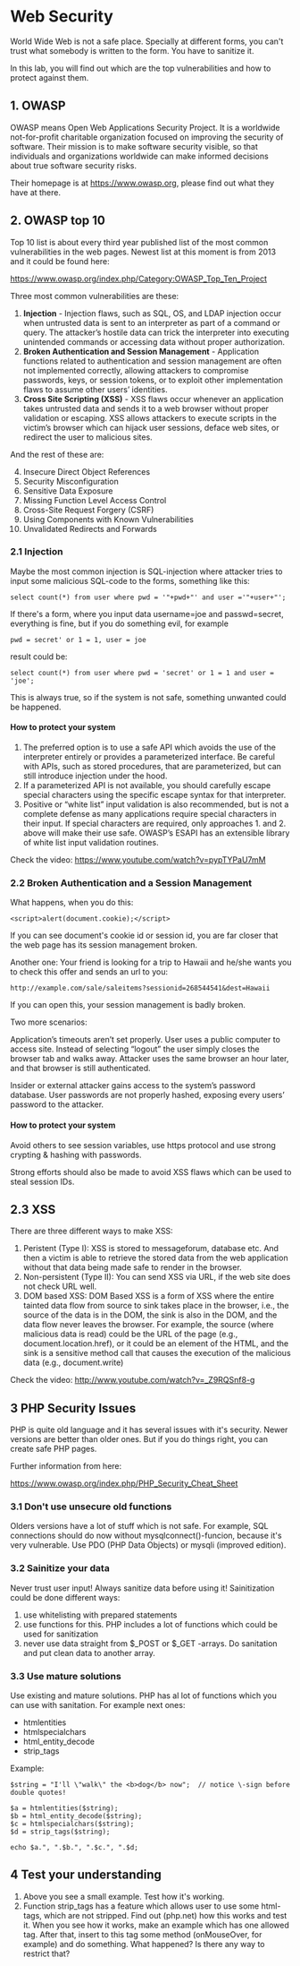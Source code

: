 # Web Security

World Wide Web is not a safe place. Specially at different forms, you can't trust what somebody is written to the form. You have to sanitize it. 

In this lab, you will find out which are the top vulnerabilities and how to protect against them.

## 1. OWASP

OWASP means Open Web Applications Security Project. It is a worldwide not-for-profit charitable organization focused on improving the security of software. Their mission is to make software security visible, so that individuals and organizations worldwide can make informed decisions about true software security risks. 

Their homepage is at https://www.owasp.org, please find out what they have at there.

## 2. OWASP top 10

Top 10 list is about every third year published list of the most common vulnerabilities in the web pages. Newest list at this moment is from 2013 and it could be found here: 

https://www.owasp.org/index.php/Category:OWASP_Top_Ten_Project 

Three most common vulnerabilities are these:

1. **Injection** - Injection flaws, such as SQL, OS, and LDAP injection occur when untrusted data is sent to an interpreter as part of a command or query. The attacker’s hostile data can trick the interpreter into executing unintended commands or accessing data without proper authorization. 
2. **Broken Authentication and Session Management** - Application functions related to authentication and session management are often not implemented correctly, allowing attackers to compromise passwords, keys, or session tokens, or to exploit other implementation flaws to assume other users’ identities. 
3. **Cross Site Scripting (XSS)** - XSS flaws occur whenever an application takes untrusted data and sends it to a web browser without proper validation or escaping. XSS allows attackers to execute scripts in the victim’s browser which can hijack user sessions, deface web sites, or redirect the user to malicious sites. 

And the rest of these are:

4. Insecure Direct Object References
5. Security Misconfiguration
6. Sensitive Data Exposure
7. Missing Function Level Access Control
8. Cross-Site Request Forgery (CSRF)
9. Using Components with Known Vulnerabilities
10. Unvalidated Redirects and Forwards 

### 2.1 Injection

Maybe the most common injection is SQL-injection where attacker tries to input some malicious SQL-code to the forms, something like this:

```
select count(*) from user where pwd = '"+pwd+"' and user ='"+user+"';
```
If there's a form, where you input data username=joe and passwd=secret, everything is fine, but if you do something evil, for example

```
pwd = secret' or 1 = 1, user = joe
```
result could be:

```
select count(*) from user where pwd = 'secret' or 1 = 1 and user = 'joe';
```

This is always true, so if the system is not safe, something unwanted could be happened.

#### How to protect your system


1. The preferred option is to use a safe API which avoids the use of the interpreter entirely or provides a parameterized interface. Be careful with APIs, such as stored procedures, that are parameterized, but can still introduce injection under the hood.
2. If a parameterized API is not available, you should carefully escape special characters using the specific escape syntax for that interpreter. 
3. Positive or “white list” input validation is also recommended, but is not a complete defense as many applications require special characters in their input. If special characters are required, only approaches 1. and 2. above will make their use safe. OWASP’s ESAPI has an extensible library of white list input validation routines.

Check the video: https://www.youtube.com/watch?v=pypTYPaU7mM

### 2.2 Broken Authentication and a Session Management

What happens, when you do this:

```
<script>alert(document.cookie);</script>
```

If you can see document's cookie id or session id, you are far closer that the web page has its session management broken. 

Another one: Your friend is looking for a trip to Hawaii and he/she wants you to check this offer and sends an url to you:

```
http://example.com/sale/saleitems?sessionid=268544541&dest=Hawaii
```

If you can open this, your session management is badly broken.

Two more scenarios:

Application’s timeouts aren’t set properly. User uses a public computer to access site. Instead of selecting “logout” the user simply closes the browser tab and walks away. Attacker uses the same browser an hour later, and that browser is still authenticated.

Insider or external attacker gains access to the system’s password database. User passwords are not properly hashed, exposing every users’ password to the attacker. 

#### How to protect your system

Avoid others to see session variables, use https protocol and use strong crypting & hashing with passwords.

Strong efforts should also be made to avoid XSS flaws which can be used to steal session IDs.
 
## 2.3 XSS

There are three different ways to make XSS:

1. Peristent (Type I): XSS is stored to messageforum, database etc. And then a victim is able to retrieve the stored data from the web application without that data being made safe to render in the browser.
2. Non-persistent (Type II): You can send XSS via URL, if the web site does not check URL well.
3. DOM based XSS: DOM Based XSS is a form of XSS where the entire tainted data flow from source to sink takes place in the browser, i.e., the source of the data is in the DOM, the sink is also in the DOM, and the data flow never leaves the browser. For example, the source (where malicious data is read) could be the URL of the page (e.g., document.location.href), or it could be an element of the HTML, and the sink is a sensitive method call that causes the execution of the malicious data (e.g., document.write)


Check the video: http://www.youtube.com/watch?v=_Z9RQSnf8-g 


## 3 PHP Security Issues

PHP is quite old language and it has several issues with it's security. Newer versions are better than older ones. But if you do things right, you can create safe PHP pages.

Further information from here:

https://www.owasp.org/index.php/PHP_Security_Cheat_Sheet 

### 3.1 Don't use unsecure old functions

Olders versions have a lot of stuff which is not safe. For example, SQL connections should do now without mysqlconnect()-funcion, because it's very vulnerable. Use PDO (PHP Data Objects) or mysqli (improved edition).

### 3.2 Sainitize your data

Never trust user input! Always sanitize data before using it! Sainitization could be done different ways:

1. use whitelisting with prepared statements
2. use functions for this. PHP includes a lot of functions which could be used for sanitization
3. never use data straight from $_POST or $_GET -arrays. Do sanitation and put clean data to another array. 

### 3.3 Use mature solutions

Use existing and mature solutions. PHP has al lot of functions which you can use with sanitation. For example next ones:

- htmlentities
- htmlspecialchars
- html_entity_decode
- strip_tags

Example:

```
$string = "I'll \"walk\" the <b>dog</b> now";  // notice \-sign before double quotes!

$a = htmlentities($string);
$b = html_entity_decode($string);
$c = htmlspecialchars($string);
$d = strip_tags($string);

echo $a.", ".$b.", ".$c.", ".$d;
```
## 4 Test your understanding

1. Above you see a small example. Test how it's working.
2. Function strip_tags has a feature which allows user to use some html-tags, which are not stripped. Find out (php.net) how this works and test it. When you see how it works, make an example which has one allowed tag. After that, insert to this tag some method (onMouseOver, for example) and do something. What happened? Is there any way to restrict that?